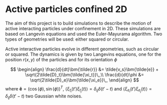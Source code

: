 # Active particles confined 2D
The aim of this project is to build simulations to describe the motion of active interacting particles under confinement in 2D. These simulations are based on Langevin equations and used the Euler-Mayurama algorithm. Two types of geometries will be used: either squared or circular.

Active interactive particles evolve in different geometries, such as circular or squared. The dynamics is given by two Langevins equations, one for the position $r(x,y)$ of the particles and for its orientation $\phi$

$$
\begin{align}
\frac{d}{dt}\bm{\tilde{r}} &= \tilde{v_s}\bm{\tilde{e}} + \sqrt{2\tilde{D}_t}\bm{\tilde{\xi_t}}\,,\\
\frac{d}{dt}\phi &= \sqrt{2\tilde{D}_e}\bm{\tilde{\xi_e}}\,,
\end{align}
$$
where $\bm{\tilde{e}} = (\cos(\phi),\sin(\phi))^{T}$, $\langle \xi_{t_i}(t')\xi_{t_j}(t) \rangle = \delta_{ij}\delta(t'-t)$ and $\langle \xi_{e_i}(t')\xi_{e_j}(t) \rangle = \delta_{ij}\delta(t'-t)$ two Gaussian white noises.